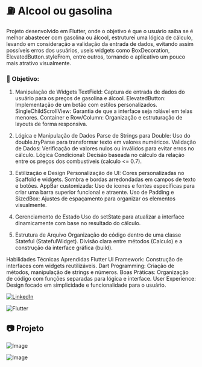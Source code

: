 
# ⛽ Alcool ou gasolina

Projeto desenvolvido em Flutter, onde o objetivo é que o usuário saiba se é melhor abastecer com gasolina ou álcool, estruturei uma lógica de cálculo, levando em consideração a validação da entrada de dados, evitando assim possíveis erros dos usuários, useis widgets como BoxDecoration, ElevatedButton.styleFrom, entre outros, tornando o aplicativo um pouco mais atrativo visualmente.

### 🎯 Objetivo:

1. Manipulação de Widgets 
TextField: Captura de entrada de dados do usuário para os preços de gasolina e álcool.
ElevatedButton: Implementação de um botão com estilos personalizados.
SingleChildScrollView: Garantia de que a interface seja rolável em telas menores.
Container e Row/Column: Organização e estruturação de layouts de forma responsiva.

2. Lógica e Manipulação de Dados
Parse de Strings para Double: Uso do double.tryParse para transformar texto em valores numéricos.
Validação de Dados: Verificação de valores nulos ou inválidos para evitar erros no cálculo.
Lógica Condicional: Decisão baseada no cálculo da relação entre os preços dos combustíveis (calculo <= 0.7).

3. Estilização e Design
Personalização de UI:
Cores personalizadas no Scaffold e widgets.
Sombra e bordas arredondadas em campos de texto e botões.
AppBar customizada: Uso de ícones e fontes específicas para criar uma barra superior funcional e atraente.
Uso de Padding e SizedBox: Ajustes de espaçamento para organizar os elementos visualmente.

4. Gerenciamento de Estado
Uso do setState para atualizar a interface dinamicamente com base no resultado do cálculo.

5. Estrutura de Arquivo
Organização do código dentro de uma classe Stateful (StatefulWidget).
Divisão clara entre métodos (Calculo) e a construção da interface gráfica (build).

Habilidades Técnicas Aprendidas
Flutter UI Framework: Construção de interfaces com widgets reutilizáveis.
Dart Programming: Criação de métodos, manipulação de strings e números.
Boas Práticas: Organização de código com funções separadas para lógica e interface.
User Experience: Design focado em simplicidade e funcionalidade para o usuário. 

[![LinkedIn](https://img.shields.io/badge/LinkedIn-Profile-blue)](https://www.linkedin.com/in/guilhermediascavalcante/)

![Flutter](https://camo.githubusercontent.com/5fbc735c4188a94f0b7e6f40fe727833f16d3d367998d8ee0a9934e5a4a4e327/68747470733a2f2f696d672e736869656c64732e696f2f62616467652f466c75747465722d2532333032353639422e7376673f7374796c653d706c6173746963266c6f676f3d466c7574746572266c6f676f436f6c6f723d7768697465) 

## 📷 Projeto

![Image](https://github.com/user-attachments/assets/c69ded7b-f2c7-4e19-8328-8702f45b481e)




![Image](https://github.com/user-attachments/assets/98047f1b-2a13-4cc5-944b-6baea8bde275)









